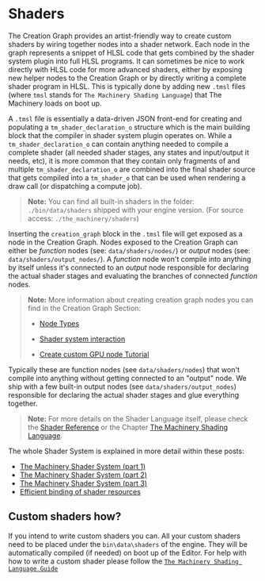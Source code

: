 # Shaders

The Creation Graph provides an artist-friendly way to create custom shaders by wiring together nodes into a shader network. Each node in the graph represents a snippet of HLSL code that gets combined by the shader system plugin into full HLSL programs. It can sometimes be nice to work directly with HLSL code for more advanced shaders, either by exposing new helper nodes to the Creation Graph or by directly writing a complete shader program in HLSL. This is typically done by adding new `.tmsl` files (where `tmsl` stands for `The Machinery Shading Language`) that The Machinery loads on boot up.

A `.tmsl` file is essentially a data-driven JSON front-end for creating and populating a `tm_shader_declaration_o` structure which is the main building block that the compiler in shader system plugin operates on. While a `tm_shader_declaration_o` can contain anything needed to compile a complete shader (all needed shader stages, any states and input/output it needs, etc), it is more common that they contain only fragments of and multiple `tm_shader_declaration_o` are combined into the final shader source that gets compiled into a `tm_shader_o` that can be used when rendering a draw call (or dispatching a compute job).



> **Note:** You can find all built-in shaders in the folder: `./bin/data/shaders` shipped with your engine version. (For source access: `./the_machinery/shaders`)



Inserting the `creation_graph` block in the `.tmsl` file will get exposed as a node in the Creation Graph. Nodes exposed to the Creation Graph can either be *function* nodes (see: `data/shaders/nodes/`) or *output* nodes (see: `data/shaders/output_nodes/`). A *function* node won't compile into anything by itself unless it's connected to an *output* node responsible for declaring the actual shader stages and evaluating the branches of connected *function* nodes.



>  **Note:** More information about creating creation graph nodes you can find in the Creation Graph Section:
>
> - [Node Types]({{the_machinery_book}}/creation_graphs/node_types.html)
>
> - [Shader system interaction]({{the_machinery_book}}/creation_graphs/shader_system.html)
>
> - [Create custom GPU node Tutorial]({{tutorials}}/creation_graph/custom_gpu_nodes.html)



Typically these are function nodes (see `data/shaders/nodes`) that won't compile into anything without getting connected to an "output" node. We ship with a few built-in output nodes (see `data/shaders/output_nodes`) responsible for declaring the actual shader stages and glue everything together. 

>  **Note:** For more details on the Shader Language itself, please check the [Shader Reference](https://ourmachinery.com/apidoc/doc/shader_system_reference.md.html) or the Chapter [The Machinery Shading Language]({{the_machinery_book}}/the_machinery_shading_language.md).

The whole Shader System is explained in more detail within these posts:

- [The Machinery Shader System (part 1)](https://ourmachinery.com/post/the-machinery-shader-system-part-1/)
- [The Machinery Shader System (part 2)](https://ourmachinery.com/post/the-machinery-shader-system-part-2/)
- [The Machinery Shader System (part 3)](https://ourmachinery.com/post/the-machinery-shader-system-part-3/)
- [Efficient binding of shader resources](https://ourmachinery.com/post/efficient-binding-of-shader-resources/)



## Custom shaders how?

If you intend to write custom shaders you can. All your custom shaders need to be placed under the `bin\data\shaders` of the engine. They will be automatically compiled (if needed) on boot up of the Editor. For help with how to write a custom shader please follow the [`The Machinery Shading Language Guide`]({{the_machinery_book}}/graphics/the_machinery_shading_language.html)